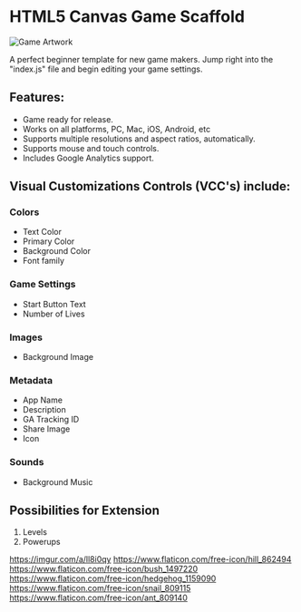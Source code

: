 # HTML5 Canvas Game Scaffold
![Game Artwork](https://i.imgur.com/jcBe9Ef.png)

A perfect beginner template for new game makers. Jump right into the "index.js" file and begin editing your game settings.

## Features: 
- Game ready for release.
- Works on all platforms, PC, Mac, iOS, Android, etc 
- Supports multiple resolutions and aspect ratios, automatically. 
- Supports mouse and touch controls. 
- Includes Google Analytics support. 
## Visual Customizations Controls (VCC's) include:
### Colors
  * Text Color
  * Primary Color
  * Background Color
  * Font family
### Game Settings
  * Start Button Text
  * Number of Lives
### Images
  * Background Image
### Metadata
  * App Name
  * Description
  * GA Tracking ID
  * Share Image
  * Icon
### Sounds
  * Background Music
## Possibilities for Extension
1. Levels
2. Powerups

https://imgur.com/a/ll8i0qy
https://www.flaticon.com/free-icon/hill_862494
https://www.flaticon.com/free-icon/bush_1497220
https://www.flaticon.com/free-icon/hedgehog_1159090
https://www.flaticon.com/free-icon/snail_809115
https://www.flaticon.com/free-icon/ant_809140
